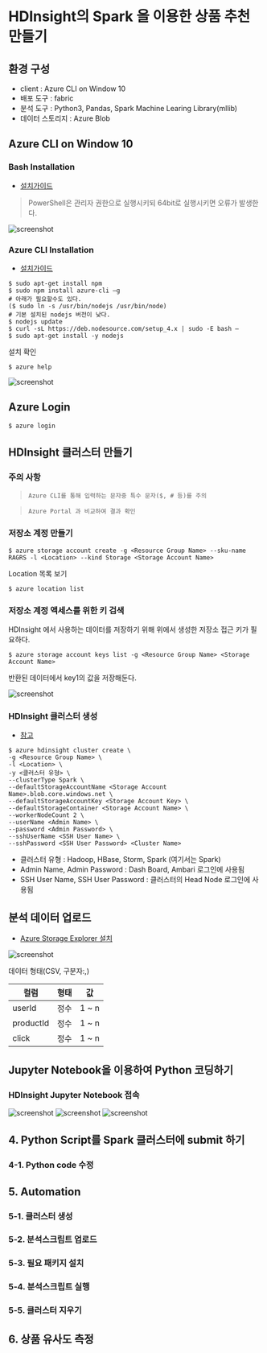 # HDInsight의 Spark 을 이용한 상품 추천 만들기

## 환경 구성

- client : Azure CLI on Window 10
- 배포 도구 : fabric
- 분석 도구 : Python3, Pandas, Spark Machine Learing Library(mllib)
- 데이터 스토리지 : Azure Blob

## Azure CLI on Window 10

### Bash Installation
- [설치가이드][1]

> PowerShell은 관리자 권한으로 실행시키되 64bit로 실행시키면 오류가 발생한다.

![screenshot](resources/powershell.png)



### Azure CLI Installation
- [설치가이드][2]

```
$ sudo apt-get install npm
$ sudo npm install azure-cli –g
# 아래가 필요할수도 있다.
($ sudo ln -s /usr/bin/nodejs /usr/bin/node)
# 기본 설치된 nodejs 버전이 낮다.
$ nodejs update
$ curl -sL https://deb.nodesource.com/setup_4.x | sudo -E bash – 
$ sudo apt-get install -y nodejs
```

설치 확인

```
$ azure help
```

![screenshot](resources/azureclitest.png)

## Azure Login

```
$ azure login
```


## HDInsight 클러스터 만들기

### 주의 사항

> `Azure CLI를 통해 입력하는 문자중 특수 문자($, # 등)를 주의`

> `Azure Portal 과 비교하여 결과 확인`

### 저장소 계정 만들기

```
$ azure storage account create -g <Resource Group Name> --sku-name RAGRS -l <Location> --kind Storage <Storage Account Name>
```

Location 목록 보기

```
$ azure location list
```

### 저장소 계정 액세스를 위한 키 검색

HDInsight 에서 사용하는 데이터를 저장하기 위해 위에서 생성한 저장소 접근 키가 필요하다.

```
$ azure storage account keys list -g <Resource Group Name> <Storage Account Name>
```

반환된 데이터에서 key1의 값을 저장해둔다.

![screenshot](resources/key_list.png)

### HDInsight 클러스터 생성

- [참고][3]

```
$ azure hdinsight cluster create \
-g <Resource Group Name> \
-l <Location> \
-y <클러스터 유형> \
--clusterType Spark \
--defaultStorageAccountName <Storage Account Name>.blob.core.windows.net \
--defaultStorageAccountKey <Storage Account Key> \
--defaultStorageContainer <Storage Account Name> \
--workerNodeCount 2 \
--userName <Admin Name> \
--password <Admin Password> \
--sshUserName <SSH User Name> \
--sshPassword <SSH User Password> <Cluster Name>
```

- 클러스터 유형 : Hadoop, HBase, Storm, Spark (여기서는 Spark)
- Admin Name, Admin Password : Dash Board, Ambari 로그인에 사용됨
- SSH User Name, SSH User Password : 클러스터의 Head Node 로그인에 사용됨

## 분석 데이터 업로드

- [Azure Storage Explorer 설치][4]

![screenshot](resources/StorageExplorer.png)

데이터 형태(CSV, 구분자:,)

| 컬럼      | 형태 | 값    |
|-----------|------|-------|
| userId    | 정수 | 1 ~ n |
| productId | 정수 | 1 ~ n |
| click     | 정수 | 1 ~ n |


## Jupyter Notebook을 이용하여 Python 코딩하기

### HDInsight Jupyter Notebook 접속

![screenshot](resources/azure_portal.png)
![screenshot](resources/ambari-jupyter-icon.png)
![screenshot](resources/jupyter-main.png)


## 4. Python Script를 Spark 클러스터에 submit 하기
### 4-1. Python code 수정
## 5. Automation
### 5-1. 클러스터 생성
### 5-2. 분석스크립트 업로드
### 5-3. 필요 패키지 설치
### 5-4. 분석스크립트 실행
### 5-5. 클러스터 지우기
## 6. 상품 유사도 측정

[1]: https://msdn.microsoft.com/commandline/wsl/install_guide
[2]: https://github.com/Azure/azure-content-kokr/blob/master/articles/xplat-cli-install.md
[3]: https://docs.microsoft.com/ko-kr/azure/hdinsight/hdinsight-hadoop-create-linux-clusters-azure-cli
[4]: http://storageexplorer.com/